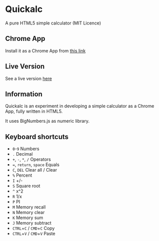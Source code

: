 # Quickalc

A pure HTML5 simple calculator (MIT Licence)

## Chrome App

Install it as a Chrome App from [this link](https://chrome.google.com/webstore/detail/quickalc/doedhndepealgpgfkbpchgloejgpmfjj)

## Live Version

See a live version [here](http://simonecingano.it/apps/quickalc/src/)

## Information

Quickalc is an experiment in developing a simple calculator as a Chrome App, fully written in HTML5.

It uses BigNumbers.js as numeric library.

## Keyboard shortcuts

- `0`-`9` Numbers
- `.` Decimal
- `+`, `-`, `*`, `/` Operators
- `=`, `return`, `space` Equals
- `C`, `DEL` Clear all / Clear
- `%` Percent
- `I` +/-
- `S` Square root
- `^` x^2
- `R` 1/x
- `P` PI
- `M` Memory recall
- `N` Memory clear
- `K` Memory sum
- `J` Memory subtract
- `CTRL`+`C` / `CMD`+`C` Copy
- `CTRL`+`V` / `CMD`+`V` Paste
